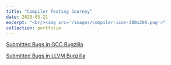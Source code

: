 ```yaml
---
title: "Compiler Testing Journey" 
date: 2020-05-21
excerpt: "<br/><img src='/images/compiler-icon-300x200.png'>"
collection: portfolio
---
```


<a href="https://gcc.gnu.org/bugzilla/buglist.cgi?quicksearch=ALL%20reporter%3Ahaoxintu%40gmail.com&list_id=274685" target="_blank">Submitted Bugs in GCC Bugzilla</a>


<a href="https://bugs.llvm.org/buglist.cgi?field0-0-0=reporter&list_id=192250&order=bug_id%20DESC&query_format=advanced&type0-0-0=substring&value0-0-0=haoxintu%40gmail.com" target="_blank">Submitted Bugs in LLVM Bugzilla</a>

